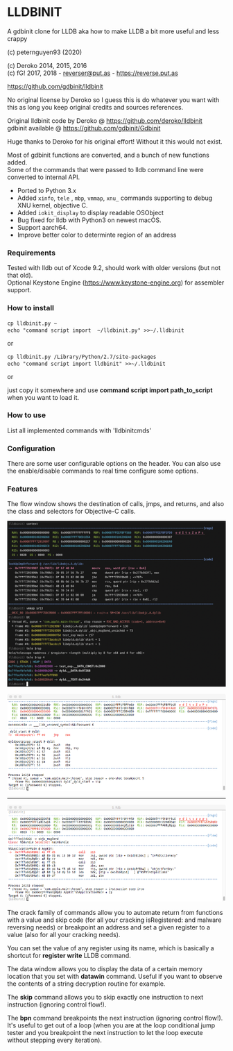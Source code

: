 # LLDBINIT

A gdbinit clone for LLDB aka how to make LLDB a bit more useful and less crappy

(c) peternguyen93 (2020)

(c) Deroko 2014, 2015, 2016  
(c) fG! 2017, 2018 - reverser@put.as - https://reverse.put.as

https://github.com/gdbinit/lldbinit

No original license by Deroko so I guess this is do whatever you want with this
as long you keep original credits and sources references.

Original lldbinit code by Deroko @ https://github.com/deroko/lldbinit  
gdbinit available @ https://github.com/gdbinit/Gdbinit

Huge thanks to Deroko for his original effort! Without it this would not exist.

Most of gdbinit functions are converted, and a bunch of new functions added.  
Some of the commands that were passed to lldb command line were converted to internal API.

- Ported to Python 3.x
- Added `xinfo`, `tele` , `mbp`, `vmmap`, `xnu_` commands supporting to debug XNU kernel, objective C.
- Added `iokit_display` to display readable OSObject
- Bug fixed for lldb with Python3 on newest macOS.
- Support aarch64.
- Improve better color to determinte region of an address

### Requirements

Tested with lldb out of Xcode 9.2, should work with older versions (but not that old).  
Optional Keystone Engine (https://www.keystone-engine.org) for assembler support.

### How to install

```
cp lldbinit.py ~
echo "command script import  ~/lldbinit.py" >>~/.lldbinit
```

or

```
cp lldbinit.py /Library/Python/2.7/site-packages
echo "command script import lldbinit" >>~/.lldbinit
```

or

just copy it somewhere and use **command script import path_to_script** when you want to load it.

### How to use

List all implemented commands with 'lldbinitcmds'

### Configuration

There are some user configurable options on the header. You can also use the enable/disable commands to real time configure some options.

### Features

The flow window shows the destination of calls, jmps, and returns, and also the class and selectors for Objective-C calls.

![vmmap, tele](images/im3.png)

![indirect jmp](images/jmprax.png)

----

![objc call](images/objccall.png)

The crack family of commands allow you to automate return from functions with a value and skip code (for all your cracking isRegistered: and malware reversing needs) or breakpoint an address and set a given register to a value (also for all your cracking needs).

You can set the value of any register using its name, which is basically a shortcut for **register write** LLDB command.

The data window allows you to display the data of a certain memory location that you set with **datawin** command. Useful if you want to observe the contents of a string decryption routine for example.

The **skip** command allows you to skip exactly one instruction to next instruction (ignoring control flow!).

The **bpn** command breakpoints the next instruction (ignoring control flow!). It's useful to get out of a loop (when you are at the loop conditional jump tester and you breakpoint the next instruction to let the loop execute without stepping every iteration).
